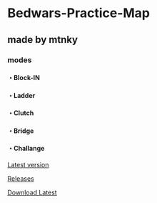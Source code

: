 # Bedwars-Practice-Map
## made by mtnky

### modes
#### ・Block-IN
#### ・Ladder
#### ・Clutch
#### ・Bridge
#### ・Challange

[Latest version](https://github.com/mtnk-mtnk/Bedwars-Practice-Map/releases/latest)

[Releases](https://github.com/mtnk-mtnk/Bedwars-Practice-Map/releases/)

[Download Latest](https://github.com/mtnk-mtnk/Bedwars-Practice-Map/releases/latest/download/BwPractice.zip)

